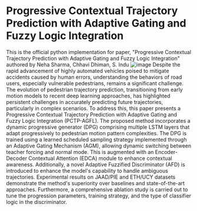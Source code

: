 # Progressive Contextual Trajectory Prediction with Adaptive Gating and Fuzzy Logic Integration
This is the official python implementation for paper, "Progressive Contextual Trajectory Prediction with Adaptive Gating and Fuzzy Logic Integration" authored by Neha Sharma, Chhavi Dhiman, S. Indu
![image](https://github.com/neha013/PCTP-AGFL/assets/41139808/34aef85b-8449-4467-b42b-e79bb6788beb)
Despite the rapid advancement of highly automated vehicles poised to mitigate accidents caused by human errors, understanding the behaviors of road users, especially vulnerable pedestrians, remains a significant challenge. The evolution of pedestrian trajectory prediction, transitioning from early motion models to recent deep learning approaches, has highlighted persistent challenges in accurately predicting future trajectories, particularly in complex scenarios. To address this, this paper presents a Progressive Contextual Trajectory Prediction with Adaptive Gating and Fuzzy Logic Integration (PCTP-AGFL). The proposed method incorporates a dynamic progressive generator (DPG) comprising multiple LSTM layers that adapt progressively to pedestrian motion pattern complexities. The DPG is trained using a learned scheduled sampling strategy implemented through an Adaptive Gating Mechanism (AGM), allowing dynamic switching between teacher forcing and normal mode. This is augmented with an Encoder-Decoder Contextual Attention (EDCA) module to enhance contextual awareness. Additionally, a novel Adaptive Fuzzified Discriminator (AFD) is introduced to enhance the model's capability to handle ambiguous trajectories. Experimental results on JAAD/PIE and ETH/UCY datasets demonstrate the method's superiority over baselines and state-of-the-art approaches. Furthermore, a comprehensive ablation study is carried out to tune the progression parameters, training strategy, and the type of classifier logic in the discriminator.
